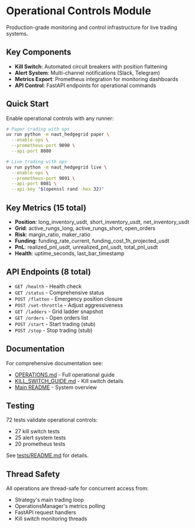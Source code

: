 # Operational Controls Module

Production-grade monitoring and control infrastructure for live trading systems.

## Key Components

- **Kill Switch**: Automated circuit breakers with position flattening
- **Alert System**: Multi-channel notifications (Slack, Telegram)
- **Metrics Export**: Prometheus integration for monitoring dashboards
- **API Control**: FastAPI endpoints for operational commands

## Quick Start

Enable operational controls with any runner:

```bash
# Paper trading with ops
uv run python -m naut_hedgegrid paper \
  --enable-ops \
  --prometheus-port 9090 \
  --api-port 8080

# Live trading with ops
uv run python -m naut_hedgegrid live \
  --enable-ops \
  --prometheus-port 9091 \
  --api-port 8081 \
  --api-key "$(openssl rand -hex 32)"
```

## Key Metrics (15 total)

- **Position**: long_inventory_usdt, short_inventory_usdt, net_inventory_usdt
- **Grid**: active_rungs_long, active_rungs_short, open_orders
- **Risk**: margin_ratio, maker_ratio
- **Funding**: funding_rate_current, funding_cost_1h_projected_usdt
- **PnL**: realized_pnl_usdt, unrealized_pnl_usdt, total_pnl_usdt
- **Health**: uptime_seconds, last_bar_timestamp

## API Endpoints (8 total)

- `GET /health` - Health check
- `GET /status` - Comprehensive status
- `POST /flatten` - Emergency position closure
- `POST /set-throttle` - Adjust aggressiveness
- `GET /ladders` - Grid ladder snapshot
- `GET /orders` - Open orders list
- `POST /start` - Start trading (stub)
- `POST /stop` - Stop trading (stub)

## Documentation

For comprehensive documentation see:
- [OPERATIONS.md](../../../docs/OPERATIONS.md) - Full operational guide
- [KILL_SWITCH_GUIDE.md](../../../docs/KILL_SWITCH_GUIDE.md) - Kill switch details
- [Main README](../../../README.md#trading-modes) - System overview

## Testing

72 tests validate operational controls:
- 27 kill switch tests
- 25 alert system tests
- 20 prometheus tests

See [tests/README.md](../../../tests/README.md#operational-controls-tests) for details.

## Thread Safety

All operations are thread-safe for concurrent access from:
- Strategy's main trading loop
- OperationsManager's metrics polling
- FastAPI request handlers
- Kill switch monitoring threads
